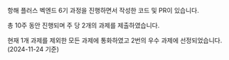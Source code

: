 항해 플러스 벡엔드 6기 과정을 진행하면서 작성한 코드 및 PR이 있습니다.

총 10주 동안 진행되며 주 당 2개의 과제를 제출하였습니다.

현재 1개 과제를 제외한 모든 과제에 통화하였고 2번의 우수 과제에 선정되었습니다. (2024-11-24 기준)
